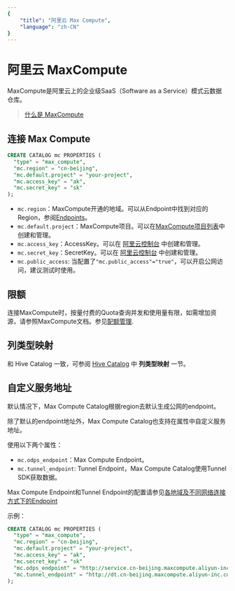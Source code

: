 ```yaml
---
{
    "title": "阿里云 Max Compute",
    "language": "zh-CN"
}
---
```


<!-- 
Licensed to the Apache Software Foundation (ASF) under one
or more contributor license agreements.  See the NOTICE file
distributed with this work for additional information
regarding copyright ownership.  The ASF licenses this file
to you under the Apache License, Version 2.0 (the
"License"); you may not use this file except in compliance
with the License.  You may obtain a copy of the License at

  http://www.apache.org/licenses/LICENSE-2.0

Unless required by applicable law or agreed to in writing,
software distributed under the License is distributed on an
"AS IS" BASIS, WITHOUT WARRANTIES OR CONDITIONS OF ANY
KIND, either express or implied.  See the License for the
specific language governing permissions and limitations
under the License.
-->


# 阿里云 MaxCompute

MaxCompute是阿里云上的企业级SaaS（Software as a Service）模式云数据仓库。

> [什么是 MaxCompute](https://help.aliyun.com/zh/maxcompute/product-overview/what-is-maxcompute?spm=a2c4g.11174283.0.i1)

## 连接 Max Compute

```sql
CREATE CATALOG mc PROPERTIES (
  "type" = "max_compute",
  "mc.region" = "cn-beijing",
  "mc.default.project" = "your-project",
  "mc.access_key" = "ak",
  "mc.secret_key" = "sk"
);
```

* `mc.region`：MaxCompute开通的地域。可以从Endpoint中找到对应的Region，参阅[Endpoints](https://help.aliyun.com/zh/maxcompute/user-guide/endpoints?spm=a2c4g.11186623.0.0)。
* `mc.default.project`：MaxCompute项目。可以在[MaxCompute项目列表](https://maxcompute.console.aliyun.com/cn-beijing/project-list)中创建和管理。
* `mc.access_key`：AccessKey。可以在 [阿里云控制台](https://ram.console.aliyun.com/manage/ak) 中创建和管理。
* `mc.secret_key`：SecretKey。可以在 [阿里云控制台](https://ram.console.aliyun.com/manage/ak) 中创建和管理。
* `mc.public_access`: 当配置了`"mc.public_access"="true"`，可以开启公网访问，建议测试时使用。

## 限额

连接MaxCompute时，按量付费的Quota查询并发和使用量有限，如需增加资源，请参照MaxCompute文档。参见[配额管理](https://help.aliyun.com/zh/maxcompute/user-guide/manage-quotas-in-the-new-maxcompute-console).

## 列类型映射

和 Hive Catalog 一致，可参阅 [Hive Catalog](./hive.md) 中 **列类型映射** 一节。

## 自定义服务地址

默认情况下，Max Compute Catalog根据region去默认生成公网的endpoint。

除了默认的endpoint地址外，Max Compute Catalog也支持在属性中自定义服务地址。

使用以下两个属性：
* `mc.odps_endpoint`：Max Compute Endpoint。
* `mc.tunnel_endpoint`: Tunnel Endpoint，Max Compute Catalog使用Tunnel SDK获取数据。

Max Compute Endpoint和Tunnel Endpoint的配置请参见[各地域及不同网络连接方式下的Endpoint](https://help.aliyun.com/zh/maxcompute/user-guide/endpoints)

示例：

```sql
CREATE CATALOG mc PROPERTIES (
  "type" = "max_compute",
  "mc.region" = "cn-beijing",
  "mc.default.project" = "your-project",
  "mc.access_key" = "ak",
  "mc.secret_key" = "sk"
  "mc.odps_endpoint" = "http://service.cn-beijing.maxcompute.aliyun-inc.com/api",
  "mc.tunnel_endpoint" = "http://dt.cn-beijing.maxcompute.aliyun-inc.com"
);
```


